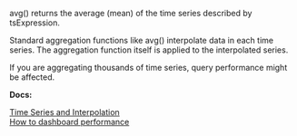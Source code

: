 avg() returns the average (mean) of the time series described by tsExpression.

Standard aggregation functions like avg() interpolate data in each time series. The aggregation function itself is applied to the interpolated series.

If you are aggregating thousands of time series, query performance might be affected.

**Docs:**

[Time Series and Interpolation](https://www.youtube.com/watch?v=9LnDszVrJs4)<br>
[How to dashboard performance](http://docs-sandbox-a.wavefront.com/ui_dashboards.html#ensure-optimal-dashboard-performance)
